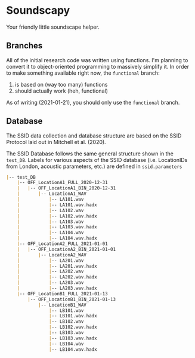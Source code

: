 # Soundscapy

Your friendly little soundscape helper.

## Branches

All of the initial research code was written using functions. I'm planning to convert it to object-oriented programming to massively simplify it. In order to make something available right now, the `functional` branch:

1. is based on (way too many) functions
2. should actually work (heh, functional)

As of writing (2021-01-21), you should only use the `functional` branch.

## Database

The SSID data collection and database structure are based on the SSID Protocol laid out in Mitchell et al. (2020).

The SSID Database follows the same general structure shown in the `test_DB`. Labels for various aspects of the SSID database (i.e. LocationIDs from London, acoustic parameters, etc.) are defined in `ssid.parameters`

```markdown
|-- test_DB
    |-- OFF_LocationA1_FULL_2020-12-31
    |   |-- OFF_LocationA1_BIN_2020-12-31
    |       |-- LocationA1_WAV
    |           |-- LA101.wav
    |           |-- LA101.wav.hadx
    |           |-- LA102.wav
    |           |-- LA102.wav.hadx
    |           |-- LA103.wav
    |           |-- LA103.wav.hadx
    |           |-- LA104.wav
    |           |-- LA104.wav.hadx
    |-- OFF_LocationA2_FULL_2021-01-01
    |   |-- OFF_LocationA2_BIN_2021-01-01
    |       |-- LocationA2_WAV
    |           |-- LA201.wav
    |           |-- LA201.wav.hadx
    |           |-- LA202.wav
    |           |-- LA202.wav.hadx
    |           |-- LA203.wav
    |           |-- LA203.wav.hadx
    |-- OFF_LocationB1_FULL_2021-01-13
        |-- OFF_LocationB1_BIN_2021-01-13
            |-- LocationB1_WAV
                |-- LB101.wav
                |-- LB101.wav.hadx
                |-- LB102.wav
                |-- LB102.wav.hadx
                |-- LB103.wav
                |-- LB103.wav.hadx
                |-- LB104.wav
                |-- LB104.wav.hadx
```

